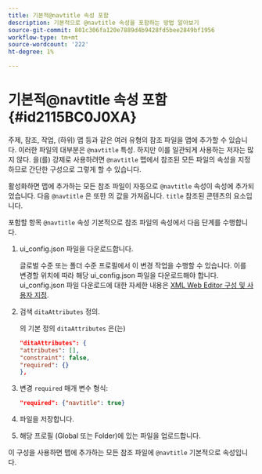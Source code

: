 ```yaml
---
title: 기본적@navtitle 속성 포함
description: 기본적으로 @navtitle 속성을 포함하는 방법 알아보기
source-git-commit: 801c306fa120e7889d4b9428fd5bee2849bf1956
workflow-type: tm+mt
source-wordcount: '222'
ht-degree: 1%

---
```



# 기본적@navtitle 속성 포함 {#id2115BC0J0XA}

주제, 참조, 작업, \(하위\) 맵 등과 같은 여러 유형의 참조 파일을 맵에 추가할 수 있습니다. 이러한 파일의 대부분은 `@navtitle` 특성. 하지만 이를 일관되게 사용하는 저자는 많지 않다. 을(를) 강제로 사용하려면 `@navtitle` 맵에서 참조된 모든 파일의 속성을 지정하므로 간단한 구성으로 그렇게 할 수 있습니다.

활성화하면 맵에 추가하는 모든 참조 파일이 자동으로 `@navtitle` 속성이 속성에 추가되었습니다. 다음 `@navtitle` 은 또한 의 값을 가져옵니다. `title` 참조된 콘텐츠의 요소입니다.

포함할 항목 `@navtitle` 속성 기본적으로 참조 파일의 속성에서 다음 단계를 수행합니다.

1. ui\_config.json 파일을 다운로드합니다.

   글로벌 수준 또는 폴더 수준 프로필에서 이 변경 작업을 수행할 수 있습니다. 이를 변경할 위치에 따라 해당 ui\_config.json 파일을 다운로드해야 합니다. ui\_config.json 파일 다운로드에 대한 자세한 내용은 [XML Web Editor 구성 및 사용자 지정](conf-folder-level.md#id2065G300O5Z).

1. 검색 `ditaAttributes` 정의.

   의 기본 정의 `ditaAttributes` 은(는)

   ```json
   "ditaAttributes": {
   "attributes": [],
   "constraint": false,
   "required": {}
   },
   ```

1. 변경 `required` 매개 변수 형식:

   ```json
   "required": {"navtitle": true}
   ```

1. 파일을 저장합니다.

1. 해당 프로필 \(Global 또는 Folder\)에 있는 파일을 업로드합니다.


이 구성을 사용하면 맵에 추가하는 모든 참조 파일에 `@navtitle` 기본적으로 속성입니다.

